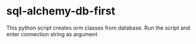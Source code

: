 # sql-alchemy-db-first
This python script creates orm classes from database.
Run the script and enter connection string as argument
